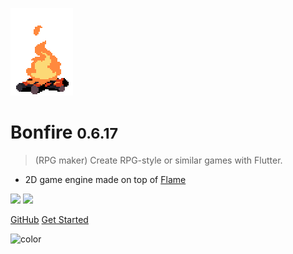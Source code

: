 ![logo](_media/bonfire.gif)

# Bonfire <small>0.6.17</small>

> (RPG maker) Create RPG-style or similar games with Flutter.

- 2D game engine made on top of [Flame](https://flame-engine.org/)

[![](https://img.shields.io/github/forks/rafaelbarbosatec/bonfire.svg?style=flat&logo=github&colorB=orange&label=forks)](https://github.com/RafaelBarbosatec/bonfire)
[![](https://img.shields.io/github/stars/rafaelbarbosatec/bonfire.svg?style=flat&logo=github&colorB=orange&label=stars)](https://github.com/RafaelBarbosatec/bonfire)

[GitHub](https://github.com/RafaelBarbosatec/bonfire)
[Get Started](#bonfire)

![color](#3f3f3f)

